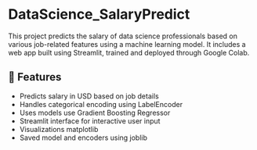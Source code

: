 # DataScience_SalaryPredict

This project predicts the salary of data science professionals based on various job-related features using a machine learning model. It includes a web app built using Streamlit, trained and deployed through Google Colab.

## 🚀 Features

- Predicts salary in USD based on job details
- Handles categorical encoding using LabelEncoder
- Uses models use Gradient Boosting Regressor
- Streamlit interface for interactive user input
- Visualizations matplotlib
- Saved model and encoders using joblib
